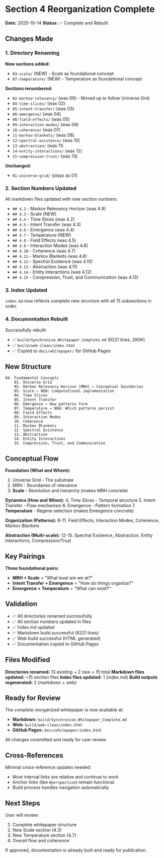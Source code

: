 # Section 4 Reorganization Complete

**Date:** 2025-10-14
**Status:** ✅ Complete and Rebuilt

## Changes Made

### 1. Directory Renaming

**New sections added:**
- `03-scale/` (NEW) - Scale as foundational concept
- `07-temperature/` (NEW) - Temperature as foundational concept

**Sections renumbered:**
- `02-markov-relevancy/` (was 09) - Moved up to follow Universe Grid
- `04-time-slices/` (was 02)
- `05-intent-transfer/` (was 03)
- `06-emergence/` (was 04)
- `08-field-effects/` (was 05)
- `09-interaction-modes/` (was 06)
- `10-coherence/` (was 07)
- `11-markov-blankets/` (was 08)
- `12-spectral-existence/` (was 10)
- `13-abstraction/` (was 11)
- `14-entity-interactions/` (was 12)
- `15-compression-trust/` (was 13)

**Unchanged:**
- `01-universe-grid/` (stays as 01)

### 2. Section Numbers Updated

All markdown files updated with new section numbers:
- `## 4.2` - Markov Relevancy Horizon (was 4.9)
- `## 4.3` - Scale (NEW)
- `## 4.4` - Time Slices (was 4.2)
- `## 4.5` - Intent Transfer (was 4.3)
- `## 4.6` - Emergence (was 4.4)
- `## 4.7` - Temperature (NEW)
- `## 4.8` - Field Effects (was 4.5)
- `## 4.9` - Interaction Modes (was 4.6)
- `## 4.10` - Coherence (was 4.7)
- `## 4.11` - Markov Blankets (was 4.8)
- `## 4.12` - Spectral Existence (was 4.10)
- `## 4.13` - Abstraction (was 4.11)
- `## 4.14` - Entity Interactions (was 4.12)
- `## 4.15` - Compression, Trust, and Communication (was 4.13)

### 3. Index Updated

`index.md` now reflects complete new structure with all 15 subsections in order.

### 4. Documentation Rebuilt

Successfully rebuilt:
- ✅ `build/Synchronism_Whitepaper_Complete.md` (6221 lines, 280K)
- ✅ `build/web-clean/index.html`
- ✅ Copied to `docs/whitepaper/` for GitHub Pages

## New Structure

```
04. Fundamental Concepts
    01. Universe Grid
    02. Markov Relevancy Horizon (MRH) ← Conceptual boundaries
    03. Scale ← NEW: Computational implementation
    04. Time Slices
    05. Intent Transfer
    06. Emergence ← How patterns form
    07. Temperature ← NEW: Which patterns persist
    08. Field Effects
    09. Interaction Modes
    10. Coherence
    11. Markov Blankets
    12. Spectral Existence
    13. Abstraction
    14. Entity Interactions
    15. Compression, Trust, and Communication
```

## Conceptual Flow

**Foundation (What and Where):**
1. Universe Grid - The substrate
2. MRH - Boundaries of relevance
3. **Scale** - Resolution and hierarchy (makes MRH concrete)

**Dynamics (How and When):**
4. Time Slices - Temporal structure
5. Intent Transfer - Flow mechanism
6. Emergence - Pattern formation
7. **Temperature** - Regime selection (makes Emergence concrete)

**Organization (Patterns):**
8-11. Field Effects, Interaction Modes, Coherence, Markov Blankets

**Abstraction (Multi-scale):**
12-15. Spectral Existence, Abstraction, Entity Interactions, Compression/Trust

## Key Pairings

**Three foundational pairs:**
- **MRH + Scale** = "What level are we at?"
- **Intent Transfer + Emergence** = "How do things organize?"
- **Emergence + Temperature** = "What can exist?"

## Validation

- ✅ All directories renamed successfully
- ✅ All section numbers updated in files
- ✅ Index.md updated
- ✅ Markdown build successful (6221 lines)
- ✅ Web build successful (HTML generated)
- ✅ Documentation copied to GitHub Pages

## Files Modified

**Directories renamed:** 13 existing + 2 new = 15 total
**Markdown files updated:** ~15 section files
**Index files updated:** 1 (index.md)
**Build outputs regenerated:** 2 (markdown + web)

## Ready for Review

The complete reorganized whitepaper is now available at:
- **Markdown:** `build/Synchronism_Whitepaper_Complete.md`
- **Web:** `build/web-clean/index.html`
- **GitHub Pages:** `docs/whitepaper/index.html`

All changes committed and ready for user review.

## Cross-References

Minimal cross-reference updates needed:
- Most internal links are relative and continue to work
- Anchor links (like `#perspective`) remain functional
- Build process handles navigation automatically

## Next Steps

User will review:
1. Complete whitepaper structure
2. New Scale section (4.3)
3. New Temperature section (4.7)
4. Overall flow and coherence

If approved, documentation is already built and ready for publication.
